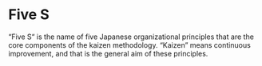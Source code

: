 # Five S

“Five S“ is the name of five Japanese organizational principles that are the core components of the kaizen methodology. “Kaizen” means continuous improvement, and that is the general aim of these principles. 
